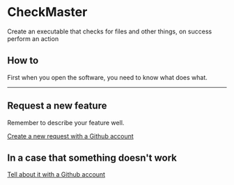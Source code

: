 # CheckMaster
Create an executable that checks for files and other things, on success perform an action

## How to
First when you open the software, you need to know what does what.

___

## Request a new feature
Remember to describe your feature well.

[Create a new request with a Github account](https://github.com/KristianLauttamus/CheckMaster/issues/new?labels=request)

## In a case that something doesn't work
[Tell about it with a Github account](https://github.com/KristianLauttamus/CheckMaster/issues/new?labels=bug)